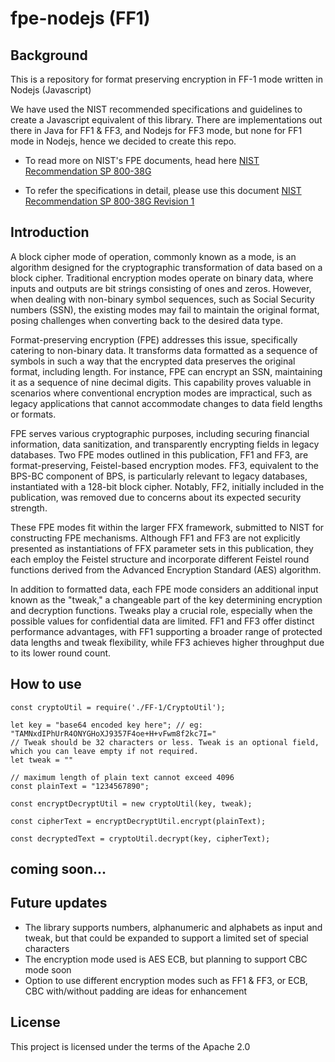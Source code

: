 # fpe-nodejs (FF1)

## Background
This is a repository for format preserving encryption in FF-1 mode written in Nodejs (Javascript)

We have used the NIST recommended specifications and guidelines to create a Javascript equivalent of this library. There are implementations out there in Java for FF1 & FF3, and Nodejs for FF3 mode, but none for FF1 mode in Nodejs, hence we decided to create this repo.

* To read more on NIST's FPE documents, head here [NIST Recommendation SP 800-38G](https://csrc.nist.gov/pubs/sp/800/38/g/upd1/final)

* To refer the specifications in detail, please use this document [NIST Recommendation SP 800-38G Revision 1](https://nvlpubs.nist.gov/nistpubs/SpecialPublications/NIST.SP.800-38G.pdf)

## Introduction
A block cipher mode of operation, commonly known as a mode, is an algorithm designed for the cryptographic transformation of data based on a block cipher. Traditional encryption modes operate on binary data, where inputs and outputs are bit strings consisting of ones and zeros. However, when dealing with non-binary symbol sequences, such as Social Security numbers (SSN), the existing modes may fail to maintain the original format, posing challenges when converting back to the desired data type.

Format-preserving encryption (FPE) addresses this issue, specifically catering to non-binary data. It transforms data formatted as a sequence of symbols in such a way that the encrypted data preserves the original format, including length. For instance, FPE can encrypt an SSN, maintaining it as a sequence of nine decimal digits. This capability proves valuable in scenarios where conventional encryption modes are impractical, such as legacy applications that cannot accommodate changes to data field lengths or formats.

FPE serves various cryptographic purposes, including securing financial information, data sanitization, and transparently encrypting fields in legacy databases. Two FPE modes outlined in this publication, FF1 and FF3, are format-preserving, Feistel-based encryption modes. FF3, equivalent to the BPS-BC component of BPS, is particularly relevant to legacy databases, instantiated with a 128-bit block cipher. Notably, FF2, initially included in the publication, was removed due to concerns about its expected security strength.

These FPE modes fit within the larger FFX framework, submitted to NIST for constructing FPE mechanisms. Although FF1 and FF3 are not explicitly presented as instantiations of FFX parameter sets in this publication, they each employ the Feistel structure and incorporate different Feistel round functions derived from the Advanced Encryption Standard (AES) algorithm.

In addition to formatted data, each FPE mode considers an additional input known as the "tweak," a changeable part of the key determining encryption and decryption functions. Tweaks play a crucial role, especially when the possible values for confidential data are limited. FF1 and FF3 offer distinct performance advantages, with FF1 supporting a broader range of protected data lengths and tweak flexibility, while FF3 achieves higher throughput due to its lower round count.

## How to use
```
const cryptoUtil = require('./FF-1/CryptoUtil');

let key = "base64 encoded key here"; // eg: "TAMNxdIPhUrR4ONYGHoXJ9357F4oe+H+vFwm8f2kc7I="
// Tweak should be 32 characters or less. Tweak is an optional field, which you can leave empty if not required.
let tweak = ""

// maximum length of plain text cannot exceed 4096
const plainText = "1234567890";

const encryptDecryptUtil = new cryptoUtil(key, tweak);

const cipherText = encryptDecryptUtil.encrypt(plainText);

const decryptedText = cryptoUtil.decrypt(key, cipherText);
```
## coming soon...


## Future updates
- The library supports numbers, alphanumeric and alphabets as input and tweak, but that could be expanded to support a limited set of special characters
- The encryption mode used is AES ECB, but planning to support CBC mode soon
- Option to use different encryption modes such as FF1 & FF3, or ECB, CBC with/without padding are ideas for enhancement

## License
This project is licensed under the terms of the Apache 2.0
